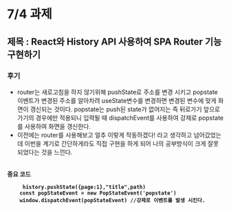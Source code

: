 # 7/4 과제

## 제목 : React와 History API 사용하여 SPA Router 기능 구현하기

### 후기
- router는 새로고침을 하지 않기위해 pushState로 주소를 변경 시키고 popstate 이벤트가 변경된 주소를 알아차려 useState변수를 변경하면 변경된 변수에 맞게 화면이 갱신되는 것이다. popstate는 push된 state가 없어지는 즉 뒤로가기 앞으로가기의 경우에만 적용되니 입력될 때 dispatchEvent를 사용하여 강제로 popstate를 사용하여 화면을 갱신한다.
- 이전에는 router를 사용해보고 얼추 이렇게 작동하겠다! 라고 생각하고 넘어갔었는데 이번을 계기로 간단하게라도 직접 구현을 하게 되어 나의 공부방식이 크게 잘못 되었다는 것을 느낀다.
<br>
<strong>중요 코드<strong>

  ```
       history.pushState({page:1},"title",path)
      const popStateEvent = new PopStateEvent('popstate')
      window.dispatchEvent(popStateEvent) //강제로 이벤트를 발생 시킨다.
  ```
